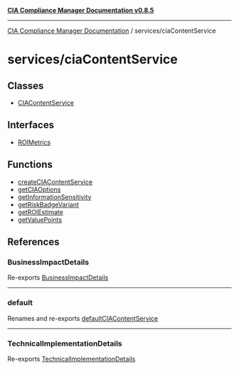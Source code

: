 [**CIA Compliance Manager Documentation v0.8.5**](../../README.md)

***

[CIA Compliance Manager Documentation](../../modules.md) / services/ciaContentService

# services/ciaContentService

## Classes

- [CIAContentService](classes/CIAContentService.md)

## Interfaces

- [ROIMetrics](interfaces/ROIMetrics.md)

## Functions

- [createCIAContentService](functions/createCIAContentService.md)
- [getCIAOptions](functions/getCIAOptions.md)
- [getInformationSensitivity](functions/getInformationSensitivity.md)
- [getRiskBadgeVariant](functions/getRiskBadgeVariant.md)
- [getROIEstimate](functions/getROIEstimate.md)
- [getValuePoints](functions/getValuePoints.md)

## References

### BusinessImpactDetails

Re-exports [BusinessImpactDetails](../../types/cia-services/interfaces/BusinessImpactDetails.md)

***

### default

Renames and re-exports [defaultCIAContentService](../variables/defaultCIAContentService.md)

***

### TechnicalImplementationDetails

Re-exports [TechnicalImplementationDetails](../../types/cia-services/interfaces/TechnicalImplementationDetails.md)
